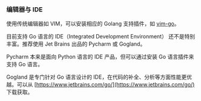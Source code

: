 ### 编辑器与 IDE

使用传统编辑器如 VIM，可以安装相应的 Golang 支持插件，如 [vim-go](https://github.com/fatih/vim-go)。

目前支持 Go 语言的 IDE（Integrated Development Environment） 还不是特别丰富。推荐使用 Jet Brains 出品的 Pycharm 或 Gogland。

Pycharm 本来是面向 Python 语言的 IDE 产品，但可以通过安装 Go 语言插件来支持 Go 语言。

Gogland 是专门针对 Go 语言设计的 IDE，在代码的补全、分析等方面性能更优越。可以从 [https://www.jetbrains.com/go/](https://www.jetbrains.com/go/) 下载获取。

